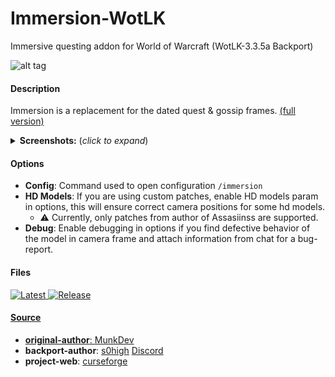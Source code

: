 # Immersion-WotLK
Immersive questing addon for World of Warcraft (WotLK-3.3.5a Backport)

![alt tag](https://media.discordapp.net/attachments/1083384675030020186/1111712146292736000/FwgkxQp.png?raw=true&width=696&height=504)

#### Description
Immersion is a replacement for the dated quest & gossip frames. [(full version)](https://www.curseforge.com/wow/addons/immersion)
<details>
  <summary><b>Screenshots:</b> (<i>click to expand</i>)</summary>

  ![alt tag](https://i.imgur.com/Dd6KJRM.png?raw=true&width=516&height=324)
  <p align="center">
    <img src="https://i.imgur.com/Kw6ctXN.png" width="200" title="screenshot_1">
    <img src="https://i.imgur.com/ibFrBFF.png" width="200" alt="screenshot_2">
    <img src="https://i.imgur.com/HXFA9TC.png" width="200" alt="screenshot_3">
    <img src="https://i.imgur.com/6DnuwBw.png" width="200" alt="screenshot_4">
  </p>

</details>

#### Options
- <b>Config</b>: Command used to open configuration ```/immersion```
- <b>HD Models</b>: If you are using custom patches, enable HD models param in options, this will ensure correct camera positions for some hd models.
    - :warning: Currently, only patches from author of Assasiinss are supported.
- <b>Debug</b>: Enable debugging in options if you find defective behavior of the model in camera frame and attach information from chat for a bug-report.

#### Files
<p align="left">
    <a href="https://github.com/s0h2x/Immersion-WotLK/releases/latest">
    <a href="https://github.com/s0h2x/Immersion-WotLK/releases/download/1.4.14/Immersion.zip">
    <img src="https://img.shields.io/github/downloads/s0h2x/Immersion-WotLK/latest/total?label=Download%40latest&style=flat-square&logo=github&logoColor=white"
         alt="Latest">
   <a href="https://github.com/s0h2x/Immersion-WotLK/releases/1.4.14">
    <img src="https://img.shields.io/github/v/release/s0h2x/Immersion-WotLK?&style=flat-square&logo=github&logoColor=white"
         alt="Release">
</p>

#### Source
- <b>original-author</b>: [MunkDev](https://github.com/seblindfors)
- <b>backport-author</b>: [s0high](https://github.com/s0h2x) [Discord](https://discord.gg/xpmAYHdzAm)
- <b>project-web</b>: [curseforge](https://www.curseforge.com/wow/addons/immersion)
